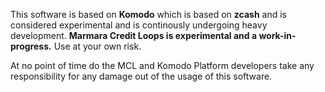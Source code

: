 This software is based on **Komodo** which is based on **zcash** and is considered experimental and is continously undergoing heavy development. 
**Marmara Credit Loops is experimental and a work-in-progress.** Use at your own risk.

At no point of time do the MCL and Komodo Platform developers take any responsibility for any damage out of the usage of this software.